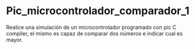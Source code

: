 # Pic_microcontrolador_comparador_1
Realice una simulación de un microcontrolador programado con pic C compiler, el mismo es capaz de comparar dos números e indicar cual es mayor.
